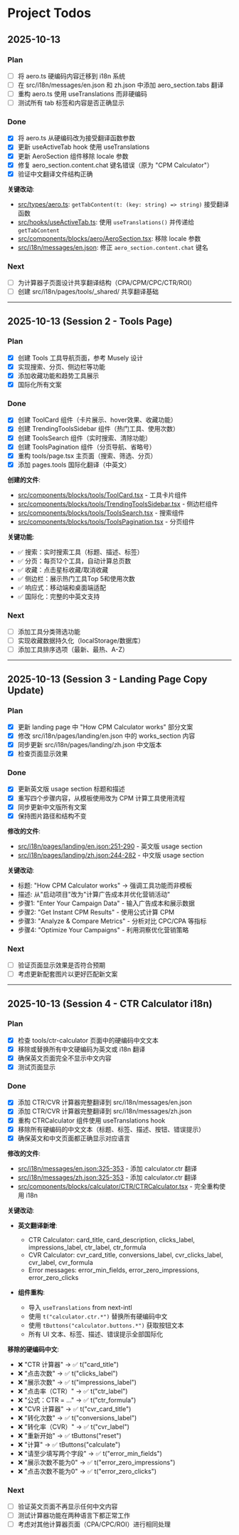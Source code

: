 # Project Todos

## 2025-10-13

### Plan

- [ ] 将 aero.ts 硬编码内容迁移到 i18n 系统
- [ ] 在 src/i18n/messages/en.json 和 zh.json 中添加 aero_section.tabs 翻译
- [ ] 重构 aero.ts 使用 useTranslations 而非硬编码
- [ ] 测试所有 tab 标签和内容是否正确显示

### Done

- [x] 将 aero.ts 从硬编码改为接受翻译函数参数
- [x] 更新 useActiveTab hook 使用 useTranslations
- [x] 更新 AeroSection 组件移除 locale 参数
- [x] 修复 aero_section.content.chat 键名错误（原为 "CPM Calculator"）
- [x] 验证中文翻译文件结构正确

**关键改动**:

- [src/types/aero.ts](src/types/aero.ts): `getTabContent(t: (key: string) => string)` 接受翻译函数
- [src/hooks/useActiveTab.ts](src/hooks/useActiveTab.ts): 使用 `useTranslations()` 并传递给 `getTabContent`
- [src/components/blocks/aero/AeroSection.tsx](src/components/blocks/aero/AeroSection.tsx): 移除 locale 参数
- [src/i18n/messages/en.json](src/i18n/messages/en.json): 修正 `aero_section.content.chat` 键名

### Next

- [ ] 为计算器子页面设计共享翻译结构（CPA/CPM/CPC/CTR/ROI）
- [ ] 创建 src/i18n/pages/tools/_shared/ 共享翻译基础

---

## 2025-10-13 (Session 2 - Tools Page)

### Plan

- [x] 创建 Tools 工具导航页面，参考 Musely 设计
- [x] 实现搜索、分页、侧边栏等功能
- [x] 添加收藏功能和趋势工具展示
- [x] 国际化所有文案

### Done

- [x] 创建 ToolCard 组件（卡片展示、hover效果、收藏功能）
- [x] 创建 TrendingToolsSidebar 组件（热门工具、使用次数）
- [x] 创建 ToolsSearch 组件（实时搜索、清除功能）
- [x] 创建 ToolsPagination 组件（分页导航、省略号）
- [x] 重构 tools/page.tsx 主页面（搜索、筛选、分页）
- [x] 添加 pages.tools 国际化翻译（中英文）

**创建的文件**:

- [src/components/blocks/tools/ToolCard.tsx](src/components/blocks/tools/ToolCard.tsx) - 工具卡片组件
- [src/components/blocks/tools/TrendingToolsSidebar.tsx](src/components/blocks/tools/TrendingToolsSidebar.tsx) - 侧边栏组件
- [src/components/blocks/tools/ToolsSearch.tsx](src/components/blocks/tools/ToolsSearch.tsx) - 搜索组件
- [src/components/blocks/tools/ToolsPagination.tsx](src/components/blocks/tools/ToolsPagination.tsx) - 分页组件

**关键功能**:

- ✅ 搜索：实时搜索工具（标题、描述、标签）
- ✅ 分页：每页12个工具，自动计算总页数
- ✅ 收藏：点击星标收藏/取消收藏
- ✅ 侧边栏：展示热门工具Top 5和使用次数
- ✅ 响应式：移动端和桌面端适配
- ✅ 国际化：完整的中英文支持

### Next

- [ ] 添加工具分类筛选功能
- [ ] 实现收藏数据持久化（localStorage/数据库）
- [ ] 添加工具排序选项（最新、最热、A-Z）

---

## 2025-10-13 (Session 3 - Landing Page Copy Update)

### Plan

- [x] 更新 landing page 中 "How CPM Calculator works" 部分文案
- [x] 修改 src/i18n/pages/landing/en.json 中的 works_section 内容
- [x] 同步更新 src/i18n/pages/landing/zh.json 中文版本
- [x] 检查页面显示效果

### Done

- [x] 更新英文版 usage section 标题和描述
- [x] 重写四个步骤内容，从模板使用改为 CPM 计算工具使用流程
- [x] 同步更新中文版所有文案
- [x] 保持图片路径和结构不变

**修改的文件**:

- [src/i18n/pages/landing/en.json:251-290](src/i18n/pages/landing/en.json#L251-L290) - 英文版 usage section
- [src/i18n/pages/landing/zh.json:244-282](src/i18n/pages/landing/zh.json#L244-L282) - 中文版 usage section

**关键改动**:

- 标题: "How CPM Calculator works" → 强调工具功能而非模板
- 描述: 从"启动项目"改为"计算广告成本并优化营销活动"
- 步骤1: "Enter Your Campaign Data" - 输入广告成本和展示数据
- 步骤2: "Get Instant CPM Results" - 使用公式计算 CPM
- 步骤3: "Analyze & Compare Metrics" - 分析对比 CPC/CPA 等指标
- 步骤4: "Optimize Your Campaigns" - 利用洞察优化营销策略

### Next

- [ ] 验证页面显示效果是否符合预期
- [ ] 考虑更新配套图片以更好匹配新文案

---

## 2025-10-13 (Session 4 - CTR Calculator i18n)

### Plan

- [x] 检查 tools/ctr-calculator 页面中的硬编码中文文本
- [x] 移除或替换所有中文硬编码为英文或 i18n 翻译
- [x] 确保英文页面完全不显示中文内容
- [x] 测试页面显示

### Done

- [x] 添加 CTR/CVR 计算器完整翻译到 src/i18n/messages/en.json
- [x] 添加 CTR/CVR 计算器完整翻译到 src/i18n/messages/zh.json
- [x] 重构 CTRCalculator 组件使用 useTranslations hook
- [x] 移除所有硬编码的中文文本（标题、标签、描述、按钮、错误提示）
- [x] 确保英文和中文页面都正确显示对应语言

**修改的文件**:

- [src/i18n/messages/en.json:325-353](src/i18n/messages/en.json#L325-L353) - 添加 calculator.ctr 翻译
- [src/i18n/messages/zh.json:325-353](src/i18n/messages/zh.json#L325-L353) - 添加 calculator.ctr 翻译
- [src/components/blocks/calculator/CTR/CTRCalculator.tsx](src/components/blocks/calculator/CTR/CTRCalculator.tsx) - 完全重构使用 i18n

**关键改动**:

- **英文翻译新增**:
  - CTR Calculator: card_title, card_description, clicks_label, impressions_label, ctr_label, ctr_formula
  - CVR Calculator: cvr_card_title, conversions_label, cvr_clicks_label, cvr_label, cvr_formula
  - Error messages: error_min_fields, error_zero_impressions, error_zero_clicks

- **组件重构**:
  - 导入 `useTranslations` from next-intl
  - 使用 `t("calculator.ctr.*")` 替换所有硬编码中文
  - 使用 `tButtons("calculator.buttons.*")` 获取按钮文本
  - 所有 UI 文本、标签、描述、错误提示全部国际化

**移除的硬编码中文**:
- ❌ "CTR 计算器" → ✅ t("card_title")
- ❌ "点击次数" → ✅ t("clicks_label")
- ❌ "展示次数" → ✅ t("impressions_label")
- ❌ "点击率（CTR）" → ✅ t("ctr_label")
- ❌ "公式：CTR = ..." → ✅ t("ctr_formula")
- ❌ "CVR 计算器" → ✅ t("cvr_card_title")
- ❌ "转化次数" → ✅ t("conversions_label")
- ❌ "转化率（CVR）" → ✅ t("cvr_label")
- ❌ "重新开始" → ✅ tButtons("reset")
- ❌ "计算" → ✅ tButtons("calculate")
- ❌ "请至少填写两个字段" → ✅ t("error_min_fields")
- ❌ "展示次数不能为0" → ✅ t("error_zero_impressions")
- ❌ "点击次数不能为0" → ✅ t("error_zero_clicks")

### Next

- [ ] 验证英文页面不再显示任何中文内容
- [ ] 测试计算器功能在两种语言下都正常工作
- [ ] 考虑对其他计算器页面（CPA/CPC/ROI）进行相同处理
